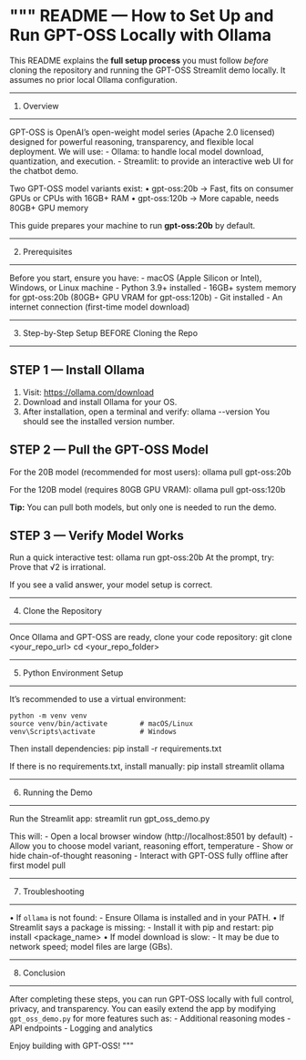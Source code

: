 """
README — How to Set Up and Run GPT-OSS Locally with Ollama
==========================================================

This README explains the **full setup process** you must follow *before*
cloning the repository and running the GPT-OSS Streamlit demo locally.
It assumes no prior local Ollama configuration.

----------------------------------------------------------------------
1. Overview
----------------------------------------------------------------------
GPT-OSS is OpenAI’s open-weight model series (Apache 2.0 licensed) designed
for powerful reasoning, transparency, and flexible local deployment.
We will use:
    - Ollama: to handle local model download, quantization, and execution.
    - Streamlit: to provide an interactive web UI for the chatbot demo.

Two GPT-OSS model variants exist:
    • gpt-oss:20b  → Fast, fits on consumer GPUs or CPUs with 16GB+ RAM
    • gpt-oss:120b → More capable, needs 80GB+ GPU memory

This guide prepares your machine to run **gpt-oss:20b** by default.

----------------------------------------------------------------------
2. Prerequisites
----------------------------------------------------------------------
Before you start, ensure you have:
    - macOS (Apple Silicon or Intel), Windows, or Linux machine
    - Python 3.9+ installed
    - 16GB+ system memory for gpt-oss:20b (80GB+ GPU VRAM for gpt-oss:120b)
    - Git installed
    - An internet connection (first-time model download)

----------------------------------------------------------------------
3. Step-by-Step Setup BEFORE Cloning the Repo
----------------------------------------------------------------------

STEP 1 — Install Ollama
-----------------------
1. Visit: https://ollama.com/download
2. Download and install Ollama for your OS.
3. After installation, open a terminal and verify:
       ollama --version
   You should see the installed version number.

STEP 2 — Pull the GPT-OSS Model
-------------------------------
For the 20B model (recommended for most users):
    ollama pull gpt-oss:20b

For the 120B model (requires 80GB GPU VRAM):
    ollama pull gpt-oss:120b

**Tip:** You can pull both models, but only one is needed to run the demo.

STEP 3 — Verify Model Works
---------------------------
Run a quick interactive test:
    ollama run gpt-oss:20b
At the prompt, try:
    Prove that √2 is irrational.

If you see a valid answer, your model setup is correct.

----------------------------------------------------------------------
4. Clone the Repository
----------------------------------------------------------------------
Once Ollama and GPT-OSS are ready, clone your code repository:
    git clone <your_repo_url>
    cd <your_repo_folder>

----------------------------------------------------------------------
5. Python Environment Setup
----------------------------------------------------------------------
It’s recommended to use a virtual environment:

    python -m venv venv
    source venv/bin/activate        # macOS/Linux
    venv\Scripts\activate           # Windows

Then install dependencies:
    pip install -r requirements.txt

If there is no requirements.txt, install manually:
    pip install streamlit ollama

----------------------------------------------------------------------
6. Running the Demo
----------------------------------------------------------------------
Run the Streamlit app:
    streamlit run gpt_oss_demo.py

This will:
    - Open a local browser window (http://localhost:8501 by default)
    - Allow you to choose model variant, reasoning effort, temperature
    - Show or hide chain-of-thought reasoning
    - Interact with GPT-OSS fully offline after first model pull

----------------------------------------------------------------------
7. Troubleshooting
----------------------------------------------------------------------
• If `ollama` is not found:
    - Ensure Ollama is installed and in your PATH.
• If Streamlit says a package is missing:
    - Install it with pip and restart: pip install <package_name>
• If model download is slow:
    - It may be due to network speed; model files are large (GBs).

----------------------------------------------------------------------
8. Conclusion
----------------------------------------------------------------------
After completing these steps, you can run GPT-OSS locally with full control,
privacy, and transparency. You can easily extend the app by modifying
`gpt_oss_demo.py` for more features such as:
    - Additional reasoning modes
    - API endpoints
    - Logging and analytics

Enjoy building with GPT-OSS!
"""
